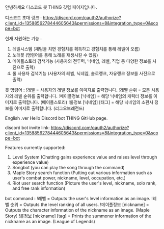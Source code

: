 안녕하세요 디스코드 봇 THING 깃헙 페이지입니다.

디스코드 초대 링크 : https://discord.com/oauth2/authorize?client_id=1358856278444605643&permissions=8&integration_type=0&scope=bot

현재 지원하는 기능 :
1. 레벨시스템 (채팅을 치면 경험치를 획득하고 경험치를 통해 레벨이 오름)
2. 노래봇 (명령어를 통해 노래를 재생시킬 수 있음)
3. 메이플스토리 검색기능 (사용자의 전투력, 닉네임, 레벨, 직업 등 다양한 정보를 사진으로 출력)
4. 롤 사용자 검색기능 (사용자의 레벨, 닉네임, 솔로랭크, 자유랭크 정보를 사진으로 출력)

봇 명령어 :
!레벨 = 사용자의 레벨 정보를 이미지로 출력합니다.
!레벨 순위 = 모든 사용자의 레벨 순위를 출력합니다.
!메이플정보 [닉네임] = 해당 닉네임의 캐릭터 정보를 이미지로 출력합니다. (메이플스토리)
!롤정보 [닉네임] [태그] = 해당 닉네임의 소환사 정보를 이미지로 출력합니다. (리그오브레전드)

English .ver
Hello Discord bot THING GitHub page.

discord bot invite link:  https://discord.com/oauth2/authorize?client_id=1358856278444605643&permissions=8&integration_type=0&scope=bot

Features currently supported:
1. Level System (Chatting gains experience value and raises level through experience value)
2. Songbot (you can play the song through the command)
3. Maple Story search function (Putting out various information such as user's combat power, nickname, level, occupation, etc.)
4. Riot user search function (Picture the user's level, nickname, solo rank, and free rank information)

bot command :
!레벨 = Outputs the user's level information as an image.
!레벨 순위 = Outputs the level ranking of all users.
!메이플정보 [nickname] = Outputs the character information of the nickname as an image. (Maple Story)
!롤정보 [nickname] [tag] = Prints the summoner information of the nickname as an image. (League of Legends)
